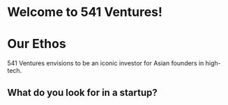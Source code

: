 # Welcome to 541 Ventures!


# Our Ethos

541 Ventures envisions to be an iconic investor for Asian founders in high-tech.


## What do you look for in a startup?
